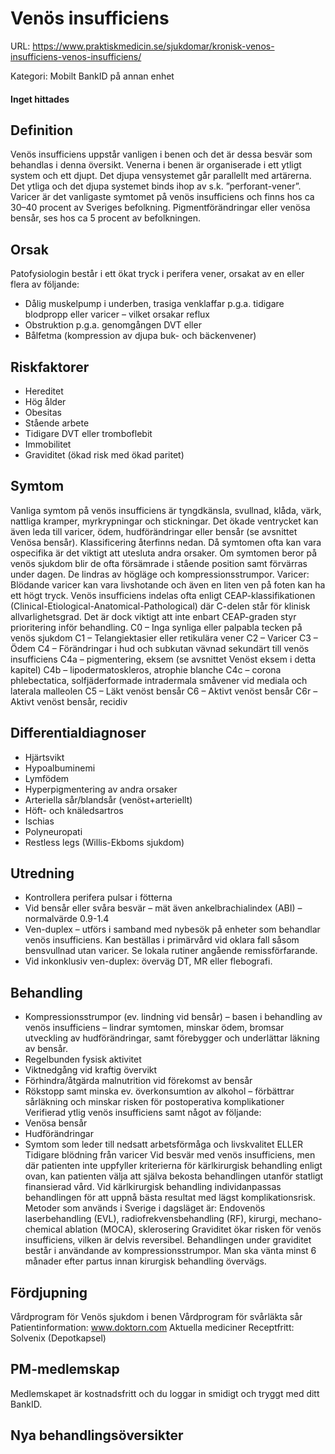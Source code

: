 # Venös insufficiens

URL: https://www.praktiskmedicin.se/sjukdomar/kronisk-venos-insufficiens-venos-insufficiens/



Kategori: Mobilt BankID på annan enhet

#### Inget hittades

## Definition

Venös insufficiens uppstår vanligen i benen och det är dessa besvär som behandlas i denna översikt. Venerna i benen är organiserade i ett ytligt system och ett djupt. Det djupa vensystemet går parallellt med artärerna. Det ytliga och det djupa systemet binds ihop av s.k. ”perforant-vener”. Varicer är det vanligaste symtomet på venös insufficiens och finns hos ca 30–40 procent av Sveriges befolkning. Pigmentförändringar eller venösa bensår, ses hos ca 5 procent av befolkningen.

## Orsak

Patofysiologin består i ett ökat tryck i perifera vener, orsakat av en eller flera av följande:
- Dålig muskelpump i underben, trasiga venklaffar p.g.a. tidigare blodpropp eller varicer – vilket orsakar reflux
- Obstruktion p.g.a. genomgången DVT eller
- Bålfetma (kompression av djupa buk- och bäckenvener)

## Riskfaktorer

- Hereditet
- Hög ålder
- Obesitas
- Stående arbete
- Tidigare DVT eller tromboflebit
- Immobilitet
- Graviditet (ökad risk med ökad paritet)

## Symtom

Vanliga symtom på venös insufficiens är tyngdkänsla, svullnad, klåda, värk, nattliga kramper, myrkrypningar och stickningar. Det ökade ventrycket kan även leda till varicer, ödem, hudförändringar eller bensår (se avsnittet Venösa bensår). Klassificering återfinns nedan. Då symtomen ofta kan vara ospecifika är det viktigt att utesluta andra orsaker. Om symtomen beror på venös sjukdom blir de ofta försämrade i stående position samt förvärras under dagen. De lindras av högläge och kompressionsstrumpor.
Varicer: Blödande varicer kan vara livshotande och även en liten ven på foten kan ha ett högt tryck.
Venös insufficiens indelas ofta enligt CEAP-klassifikationen (Clinical-Etiological-Anatomical-Pathological) där C-delen står för klinisk allvarlighetsgrad. Det är dock viktigt att inte enbart CEAP-graden styr prioritering inför behandling.
C0 – Inga synliga eller palpabla tecken på venös sjukdom C1 – Telangiektasier eller retikulära vener C2 – Varicer C3 – Ödem C4 – Förändringar i hud och subkutan vävnad sekundärt till venös insufficiens C4a – pigmentering, eksem (se avsnittet Venöst eksem i detta kapitel) C4b – lipodermatoskleros, atrophie blanche C4c – corona phlebectatica, solfjäderformade intradermala småvener vid mediala och laterala malleolen C5 – Läkt venöst bensår C6 – Aktivt venöst bensår C6r – Aktivt venöst bensår, recidiv

## Differentialdiagnoser

- Hjärtsvikt
- Hypoalbuminemi
- Lymfödem
- Hyperpigmentering av andra orsaker
- Arteriella sår/blandsår (venöst+arteriellt)
- Höft- och knäledsartros
- Ischias
- Polyneuropati
- Restless legs (Willis-Ekboms sjukdom)

## Utredning

- Kontrollera perifera pulsar i fötterna
- Vid bensår eller svåra besvär – mät även ankelbrachialindex (ABI) – normalvärde 0.9-1.4
- Ven-duplex – utförs i samband med nybesök på enheter som behandlar venös insufficiens. Kan beställas i primärvård vid oklara fall såsom bensvullnad utan varicer. Se lokala rutiner angående remissförfarande.
- Vid inkonklusiv ven-duplex: överväg DT, MR eller flebografi.

## Behandling

- Kompressionsstrumpor (ev. lindning vid bensår) – basen i behandling av venös insufficiens – lindrar symtomen, minskar ödem, bromsar utveckling av hudförändringar, samt förebygger och underlättar läkning av bensår.
- Regelbunden fysisk aktivitet
- Viktnedgång vid kraftig övervikt
- Förhindra/åtgärda malnutrition vid förekomst av bensår
- Rökstopp samt minska ev. överkonsumtion av alkohol – förbättrar sårläkning och minskar risken för postoperativa komplikationer
Verifierad ytlig venös insufficiens samt något av följande:
- Venösa bensår
- Hudförändringar
- Symtom som leder till nedsatt arbetsförmåga och livskvalitet
ELLER Tidigare blödning från varicer
Vid besvär med venös insufficiens, men där patienten inte uppfyller kriterierna för kärlkirurgisk behandling enligt ovan, kan patienten välja att själva bekosta behandlingen utanför statligt finansierad vård.
Vid kärlkirurgisk behandling individanpassas behandlingen för att uppnå bästa resultat med lägst komplikationsrisk.
Metoder som används i Sverige i dagsläget är: Endovenös laserbehandling (EVL), radiofrekvensbehandling (RF), kirurgi, mechano-chemical ablation (MOCA), sklerosering
Graviditet ökar risken för venös insufficiens, vilken är delvis reversibel. Behandlingen under graviditet består i användande av kompressionsstrumpor. Man ska vänta minst 6 månader efter partus innan kirurgisk behandling övervägs.

## Fördjupning

Vårdprogram för Venös sjukdom i benen
Vårdprogram för svårläkta sår
Patientinformation: www.doktorn.com
Aktuella mediciner
Receptfritt: Solvenix (Depotkapsel)

## PM-medlemskap

Medlemskapet är kostnadsfritt och du loggar in smidigt och tryggt med ditt BankID.

## Nya behandlingsöversikter


